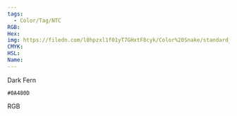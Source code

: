 ```yaml
---
tags:
  - Color/Tag/NTC
RGB:
Hex:
img: https://filedn.com/l0hpzxl1f01yT7GHxtF8cyk/Color%20Snake/standard_csv_to_svg//0A480D.svg
CMYK:
HSL:
Name:
---
```

Dark Fern
```palette
#0A480D
```
RGB
